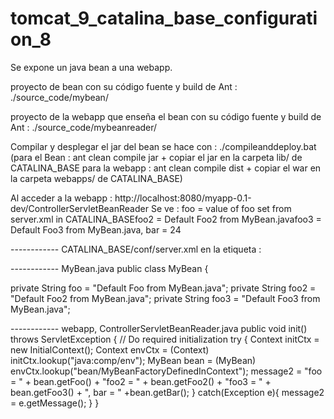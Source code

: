 # tomcat_9_catalina_base_configuration_8

Se expone un java bean a una webapp.

proyecto de bean con su código fuente y build de Ant : ./source_code/mybean/

proyecto de la webapp que enseña el bean con su código fuente y build de Ant : ./source_code/mybeanreader/

Compilar y desplegar el jar del bean se hace con : ./compileanddeploy.bat
(para el Bean :  ant clean compile jar + copiar el jar en la carpeta lib/ de CATALINA_BASE
para la webapp : ant clean compile dist  + copiar el war en la carpeta webapps/ de CATALINA_BASE)

Al acceder a la webapp : http://localhost:8080/myapp-0.1-dev/ControllerServletBeanReader
Se ve : foo = value of foo set from server.xml in CATALINA_BASEfoo2 = Default Foo2 from MyBean.javafoo3 = Default Foo3 from MyBean.java, bar = 24

------------ CATALINA_BASE/conf/server.xml
en la etiqueta <GlobalNamingResources> :
	<Resource name="bean/MyBeanFactory" auth="Container"
		type="com.mycompany.packageofmybean.MyBean"
		factory="org.apache.naming.factory.BeanFactory"
		bar="24" foo="value of foo set from server.xml in CATALINA_BASE"/>


------------ MyBean.java
public class MyBean {

  private String foo = "Default Foo from MyBean.java";
  private String foo2 = "Default Foo2 from MyBean.java";
  private String foo3 = "Default Foo3 from MyBean.java";

------------ webapp, ControllerServletBeanReader.java
public void init() throws ServletException {
	// Do required initialization
	try {
		Context initCtx = new InitialContext();
		Context envCtx = (Context) initCtx.lookup("java:comp/env");
		MyBean bean = (MyBean) envCtx.lookup("bean/MyBeanFactoryDefinedInContext");
		message2 = "foo = " + bean.getFoo() + "foo2 = " + bean.getFoo2() + "foo3 = " + bean.getFoo3() + ", bar = " +bean.getBar();
	} catch(Exception e){
		message2 = e.getMessage();
	}
}

